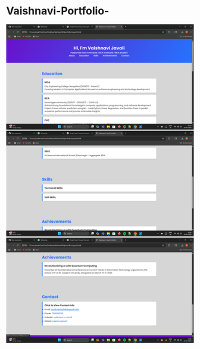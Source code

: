 # Vaishnavi-Portfolio-
![image_alt](https://github.com/vaishnavijavali/Vaishnavi-Portfolio-/blob/a0451bd8e93db2601d0129a356f478a5aad5a98f/Screenshot%20(12).png)
![image_alt](https://github.com/vaishnavijavali/Vaishnavi-Portfolio-/blob/fd6abb21bcf4d63b721f5f6c12a489e0e06dc16b/Screenshot%20(14).png)
![image_alt](https://github.com/vaishnavijavali/Vaishnavi-Portfolio-/blob/769803d74ff16b1cb15c3fa9cdeb0d365eef3120/Screenshot%20(15).png)
